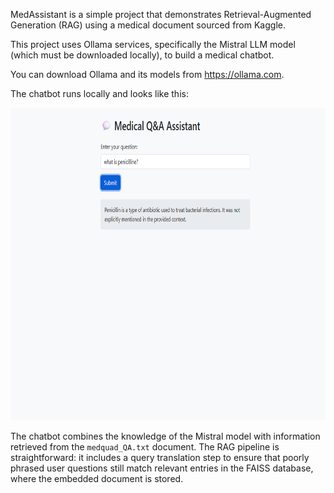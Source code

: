 MedAssistant is a simple project that demonstrates Retrieval-Augmented Generation (RAG) using a medical document sourced from Kaggle.

This project uses Ollama services, specifically the Mistral LLM model (which must be downloaded locally), to build a medical chatbot.

You can download Ollama and its models from https://ollama.com.

The chatbot runs locally and looks like this:

<img src="assets/chat_front.png" height="500px"/>


The chatbot combines the knowledge of the Mistral model with information retrieved from the `medquad_QA.txt` document. The RAG pipeline is straightforward: it includes a query translation step to ensure that poorly phrased user questions still match relevant entries in the FAISS database, where the embedded document is stored.
